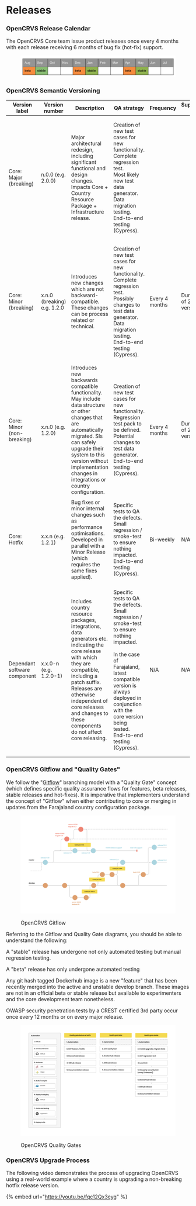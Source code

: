 # Releases

### **OpenCRVS Release Calendar**

The OpenCRVS Core team issue product releases once every 4 months with each release receiving 6 months of bug fix (hot-fix) support.

<figure><img src="../../.gitbook/assets/opencrvs-release-calendar.png" alt=""><figcaption></figcaption></figure>

### **OpenCRVS Semantic Versioning**

| Version label                | Version number              | Description                                                                                                                                                                                                                                                                    | QA strategy                                                                                                                                                                                                                                                              | Frequency      | Supported for                |
| ---------------------------- | --------------------------- | ------------------------------------------------------------------------------------------------------------------------------------------------------------------------------------------------------------------------------------------------------------------------------ | ------------------------------------------------------------------------------------------------------------------------------------------------------------------------------------------------------------------------------------------------------------------------ | -------------- | ---------------------------- |
| Core: Major (breaking)       | n.0.0 (e.g. 2.0.0)          | <p>Major architectural redesign, including significant functional and design changes.<br>Impacts Core + Country Resource Package + Infrastructure release.</p>                                                                                                                 | <p>Creation of new test cases for new functionality.<br>Complete regression test.<br>Most likely new test data generator.<br>Data migration testing.<br>End-to-end testing (Cypress).</p>                                                                                |                |                              |
| Core: Minor (breaking)       | x.n.0 (breaking) e.g. 1.2.0 | Introduces new changes which are not backward-compatible. These changes can be process related or technical.                                                                                                                                                                   | <p>Creation of new test cases for new functionality.<br>Complete regression test.<br>Possibly changes to test data generator.<br>Data migration testing.<br>End-to-end testing (Cypress).</p>                                                                            | Every 4 months | Duration of 2 minor versions |
| Core: Minor (non-breaking)   | x.n.0 (e.g. 1.2.0)          | Introduces new backwards compatible functionality. May include data structure or other changes that are automatically migrated. SIs can safely upgrade their system to this version without implementation changes in integrations or country configuration.                   | <p>Creation of new test cases for new functionality.<br>Regression test pack to be defined.<br>Potential changes to test data generator.<br>End-to-end testing (Cypress).</p>                                                                                            | Every 4 months | Duration of 2 minor versions |
| Core: Hotfix                 | x.x.n (e.g. 1.2.1)          | Bug fixes or minor internal changes such as performance optimisations. Developed in parallel with a Minor Release (which requires the same fixes applied).                                                                                                                     | <p>Specific tests to QA the defects.<br>Small regression / smoke-test to ensure nothing impacted.<br>End-to-end testing (Cypress).</p>                                                                                                                                   | Bi-weekly      | N/A                          |
| Dependant software component | x.x.0-n (e.g. 1.2.0-1)      | Includes country resource packages, integrations, data generators etc. indicating the core release with which they are compatible, including a patch suffix. Releases are otherwise independent of core releases and changes to these components do not affect core releasing. | <p>Specific tests to QA the defects.<br>Small regression / smoke-test to ensure nothing impacted.<br><br>In the case of Farajaland, latest compatible version is always deployed in conjunction with the core version being tested.<br>End-to-end testing (Cypress).</p> | N/A            | N/A                          |



### **OpenCRVS Gitflow and "Quality Gates"**

We follow the "[Gitflow](https://www.atlassian.com/git/tutorials/comparing-workflows/gitflow-workflow)" branching model with a "Quality Gate" concept (which defines specific quality assurance flows for features, beta releases, stable releases and hot-fixes).  It is imperative that implementers understand the concept of "Gitflow" when either contributing to core or merging in updates from the Farajaland country configuration package.

<figure><img src="../../.gitbook/assets/opencrvs-gitflow.png" alt=""><figcaption><p>OpenCRVS Gitflow</p></figcaption></figure>

Referring to the Gitflow and Quality Gate diagrams, you should be able to understand the following:

A "stable" release has  undergone not only automated testing but manual regression testing.

A "beta" release has only undergone automated testing

Any git hash tagged Dockerhub image is a new "feature" that has been recently merged into the active and unstable develop branch.  These images are not in an official beta or stable release but available to experimenters and the core development team nonetheless.

OWASP security penetration tests by a CREST certified 3rd party occur once every 12 months or on every major release.

<figure><img src="../../.gitbook/assets/opencrvs-release-qa.png" alt=""><figcaption><p>OpenCRVS Quality Gates</p></figcaption></figure>

### **OpenCRVS Upgrade Process**

The following video demonstrates the process of upgrading OpenCRVS using a real-world example where a country is upgrading a non-breaking hotfix release version.

{% embed url="https://youtu.be/fqc12Qx3eyg" %}

